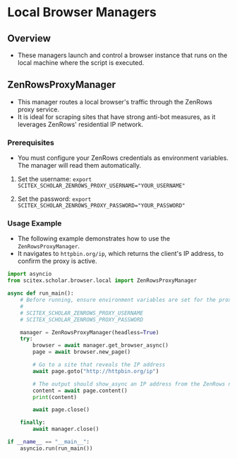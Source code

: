 <!-- ---
!-- Timestamp: 2025-07-31 18:38:56
!-- Author: ywatanabe
!-- File: /home/ywatanabe/proj/scitex_repo/src/scitex/scholar/browser/local/README.md
!-- --- -->

# Local Browser Managers

## Overview

- These managers launch and control a browser instance that runs on the local machine where the script is executed.

## ZenRowsProxyManager

- This manager routes a local browser's traffic through the ZenRows proxy service.
- It is ideal for scraping sites that have strong anti-bot measures, as it leverages ZenRows' residential IP network.

### Prerequisites

- You must configure your ZenRows credentials as environment variables. The manager will read them automatically.

1.  Set the username:
    `export SCITEX_SCHOLAR_ZENROWS_PROXY_USERNAME="YOUR_USERNAME"`

2.  Set the password:
    `export SCITEX_SCHOLAR_ZENROWS_PROXY_PASSWORD="YOUR_PASSWORD"`

### Usage Example

- The following example demonstrates how to use the `ZenRowsProxyManager`.
- It navigates to `httpbin.org/ip`, which returns the client's IP address, to confirm the proxy is active.

```python
import asyncio
from scitex.scholar.browser.local import ZenRowsProxyManager

async def run_main():
    # Before running, ensure environment variables are set for the proxy
    #
    # SCITEX_SCHOLAR_ZENROWS_PROXY_USERNAME
    # SCITEX_SCHOLAR_ZENROWS_PROXY_PASSWORD

    manager = ZenRowsProxyManager(headless=True)
    try:
        browser = await manager.get_browser_async()
        page = await browser.new_page()

        # Go to a site that reveals the IP address
        await page.goto("http://httpbin.org/ip")

        # The output should show_async an IP address from the ZenRows network
        content = await page.content()
        print(content)

        await page.close()

    finally:
        await manager.close()

if __name__ == "__main__":
    asyncio.run(run_main())
```

<!-- EOF -->